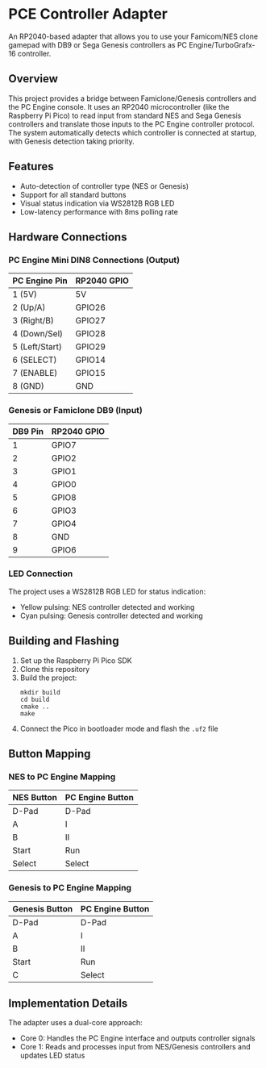 # PCE Controller Adapter

An RP2040-based adapter that allows you to use your Famicom/NES clone gamepad with DB9 or Sega Genesis controllers as PC Engine/TurboGrafx-16 controller.

## Overview

This project provides a bridge between Famiclone/Genesis controllers and the PC Engine console. It uses an RP2040 microcontroller (like the Raspberry Pi Pico) to read input from standard NES and Sega Genesis controllers and translate those inputs to the PC Engine controller protocol.
The system automatically detects which controller is connected at startup, with Genesis detection taking priority.

## Features

- Auto-detection of controller type (NES or Genesis)
- Support for all standard buttons
- Visual status indication via WS2812B RGB LED
- Low-latency performance with 8ms polling rate

## Hardware Connections

### PC Engine Mini DIN8 Connections (Output) 

| PC Engine Pin | RP2040 GPIO |
|---------------|-------------|
| 1 (5V)        | 5V          |
| 2 (Up/A)      | GPIO26      |
| 3 (Right/B)   | GPIO27      |
| 4 (Down/Sel)  | GPIO28      |
| 5 (Left/Start)| GPIO29      |
| 6 (SELECT)    | GPIO14      |
| 7 (ENABLE)    | GPIO15      |
| 8 (GND)       | GND         |

### Genesis or Famiclone DB9 (Input)

| DB9 Pin | RP2040 GPIO |
|---------|-------------|
| 1       | GPIO7       |
| 2       | GPIO2       |
| 3       | GPIO1       |
| 4       | GPIO0       |
| 5       | GPIO8       |
| 6       | GPIO3       |
| 7       | GPIO4       |
| 8       | GND         |
| 9       | GPIO6       |

### LED Connection

The project uses a WS2812B RGB LED for status indication:
- Yellow pulsing: NES controller detected and working
- Cyan pulsing: Genesis controller detected and working

## Building and Flashing

1. Set up the Raspberry Pi Pico SDK
2. Clone this repository
3. Build the project:
   ```
   mkdir build
   cd build
   cmake ..
   make
   ```
4. Connect the Pico in bootloader mode and flash the `.uf2` file

## Button Mapping

### NES to PC Engine Mapping

| NES Button | PC Engine Button |
|------------|------------------|
| D-Pad      | D-Pad            |
| A          | I                |
| B          | II               |
| Start      | Run              |
| Select     | Select           |

### Genesis to PC Engine Mapping

| Genesis Button | PC Engine Button |
|----------------|------------------|
| D-Pad          | D-Pad            |
| A              | I                |
| B              | II               |
| Start          | Run              |
| C              | Select           |

## Implementation Details

The adapter uses a dual-core approach:
- Core 0: Handles the PC Engine interface and outputs controller signals
- Core 1: Reads and processes input from NES/Genesis controllers and updates LED status


